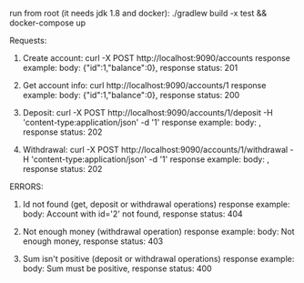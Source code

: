 
run from root (it needs jdk 1.8 and docker):
./gradlew build -x test && docker-compose up

Requests:
1. Create account: curl -X POST http://localhost:9090/accounts
    response example:
     body: {"id":1,"balance":0}, response status: 201
    
2. Get account info: curl http://localhost:9090/accounts/1
    response example:
     body: {"id":1,"balance":0}, response status: 200
     
3. Deposit: curl -X POST http://localhost:9090/accounts/1/deposit -H 'content-type:application/json' -d '1'
    response example:
     body: , response status: 202
          
4. Withdrawal: curl -X POST http://localhost:9090/accounts/1/withdrawal -H 'content-type:application/json' -d '1'
    response example:
     body: , response status: 202
     
ERRORS:
1. Id not found (get, deposit or withdrawal operations)
    response example:
     body: Account with id='2' not found,  response status: 404
     
2. Not enough money (withdrawal operation)
    response example:
     body: Not enough money,  response status: 403
          
3. Sum isn't positive (deposit or withdrawal operations)
    response example:
     body: Sum must be positive,  response status: 400
